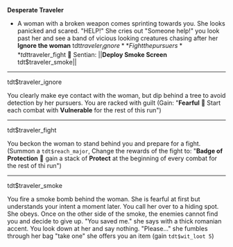 **__Desperate Traveler__**
- A woman with a broken weapon comes sprinting towards you. She looks panicked and scared. "HELP!" She cries out "Someone help!" you look past her and see a band of vicious looking creatures chasing after her
**Ignore the woman** tdt$traveler_ignore
**Fight the pursuers** tdt$traveler_fight
:mechanical_arm:  Sentian: ||**Deploy Smoke Screen** tdt$traveler_smoke||

-------------
tdt$traveler_ignore

You clearly make eye contact with the woman, but dip behind a tree to avoid detection by her pursuers. You are racked with guilt (Gain: "__Fearful__ :rooster: Start each combat with __Vulnerable__ for the rest of this run")

-------------
tdt$traveler_fight

You beckon the woman to stand behind you and prepare for a fight. (Summon a `tdt$reach_major`, Change the rewards of the fight to: "**Badge of Protection** 📛 gain a stack of __Protect__ at the beginning of every combat for the rest of thi run")

-------------
tdt$traveler_smoke

You fire a smoke bomb behind the woman. She is fearful at first but understands your intent a moment later. You call her over to a hiding spot. She obeys. Once on the other side of the smoke, the enemies cannot find you and decide to give up. "You saved me." she says with a thick romanian accent. You look down at her and say nothing. "Please..." she fumbles through her bag "take one" she offers you an item (gain `tdt$wit_loot 5`)
